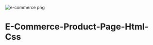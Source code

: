 ![e-commerce png](https://github.com/ZaidHusaini02/E-Commerce-Product-Page-Html-Css/assets/102004433/d2dd5dff-f5a9-4130-8202-62703ca09ded)
# E-Commerce-Product-Page-Html-Css
